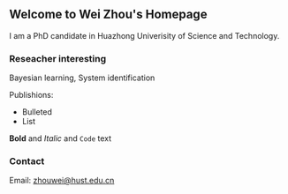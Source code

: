 ## Welcome to Wei Zhou's Homepage

I am a PhD candidate in Huazhong Univerisity of Science and Technology. 


### Reseacher interesting

Bayesian learning, System identification 

Publishions:

- Bulleted
- List


**Bold** and _Italic_ and `Code` text

### Contact
Email: zhouwei@hust.edu.cn
